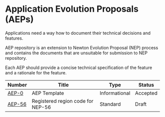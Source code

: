 # Application Evolution Proposals (AEPs)

Applications need a way how to document their technical decisions and features. 

AEP repository is an extension to Newton Evolution Proposal (NEP) process and contains the documents that are unsuitable for submission to NEP repository.

Each AEP should provide a concise technical specification of the feature and a rationale for the feature.

| Number                  | Title                                                                 | Type          | Status   |
|-------------------------|-----------------------------------------------------------------------|---------------|----------|
| [AEP-0](AEP-0.md)       | AEP Template                                                          | Informational | Accepted |
| [AEP-56](AEP-56.md)     | Registered region code for NEP-56                                     | Standard      | Draft    |